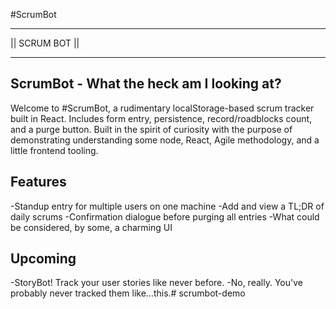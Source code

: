 #ScrumBot

****************************************
||               SCRUM BOT            ||
****************************************

## ScrumBot - What the heck am I looking at? 
Welcome to #ScrumBot, a rudimentary localStorage-based scrum tracker built in React. Includes form entry, persistence, record/roadblocks count, and a purge button. 
Built in the spirit of curiosity with the purpose of demonstrating understanding some node, React, Agile methodology, and a little frontend tooling. 

## Features 
-Standup entry for multiple users on one machine
-Add and view a TL;DR of daily scrums 
-Confirmation dialogue before purging all entries 
-What could be considered, by some, a charming UI

## Upcoming 
-StoryBot! Track your user stories like never before. 
-No, really. You've probably never tracked them like...this.#   s c r u m b o t - d e m o  
 